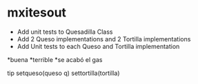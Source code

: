 # mxitesout

* Add unit tests to Quesadilla Class
* Add 2 Queso implementations and 2 Tortilla implementations
* Add Unit tests to each Queso and Tortilla implementation


*buena
*terrible
*se acabó el gas

tip
setqueso(queso q)
settortilla(tortilla)